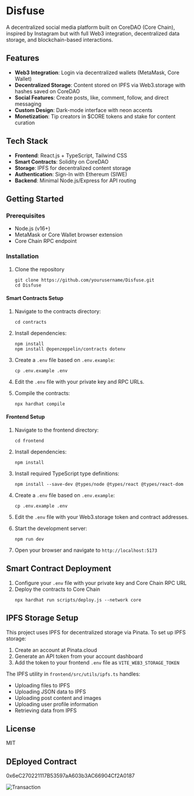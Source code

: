 # Disfuse

A decentralized social media platform built on CoreDAO (Core Chain), inspired by Instagram but with full Web3 integration, decentralized data storage, and blockchain-based interactions.

## Features

- **Web3 Integration**: Login via decentralized wallets (MetaMask, Core Wallet)
- **Decentralized Storage**: Content stored on IPFS via Web3.storage with hashes saved on CoreDAO
- **Social Features**: Create posts, like, comment, follow, and direct messaging
- **Custom Design**: Dark-mode interface with neon accents
- **Monetization**: Tip creators in $CORE tokens and stake for content curation

## Tech Stack

- **Frontend**: React.js + TypeScript, Tailwind CSS
- **Smart Contracts**: Solidity on CoreDAO
- **Storage**: IPFS for decentralized content storage
- **Authentication**: Sign-In with Ethereum (SIWE)
- **Backend**: Minimal Node.js/Express for API routing

## Getting Started

### Prerequisites

- Node.js (v16+)
- MetaMask or Core Wallet browser extension
- Core Chain RPC endpoint

### Installation

1. Clone the repository
   ```
   git clone https://github.com/yourusername/Disfuse.git
   cd Disfuse
   ```

#### Smart Contracts Setup

1. Navigate to the contracts directory:
   ```
   cd contracts
   ```

2. Install dependencies:
   ```
   npm install
   npm install @openzeppelin/contracts dotenv
   ```

3. Create a `.env` file based on `.env.example`:
   ```
   cp .env.example .env
   ```

4. Edit the `.env` file with your private key and RPC URLs.

5. Compile the contracts:
   ```
   npx hardhat compile
   ```

#### Frontend Setup

1. Navigate to the frontend directory:
   ```
   cd frontend
   ```

2. Install dependencies:
   ```
   npm install
   ```

3. Install required TypeScript type definitions:
   ```
   npm install --save-dev @types/node @types/react @types/react-dom
   ```

4. Create a `.env` file based on `.env.example`:
   ```
   cp .env.example .env
   ```

5. Edit the `.env` file with your Web3.storage token and contract addresses.

6. Start the development server:
   ```
   npm run dev
   ```

7. Open your browser and navigate to `http://localhost:5173`

## Smart Contract Deployment

1. Configure your `.env` file with your private key and Core Chain RPC URL
2. Deploy the contracts to Core Chain
   ```
   npx hardhat run scripts/deploy.js --network core
   ```

## IPFS Storage Setup

This project uses IPFS for decentralized storage via Pinata. To set up IPFS storage:

1. Create an account at Pinata.cloud
2. Generate an API token from your account dashboard
3. Add the token to your frontend `.env` file as `VITE_WEB3_STORAGE_TOKEN`

The IPFS utility in `frontend/src/utils/ipfs.ts` handles:
- Uploading files to IPFS
- Uploading JSON data to IPFS
- Uploading post content and images
- Uploading user profile information
- Retrieving data from IPFS

## License

MIT

## DEployed Contract
0x6eC270221117B53597aA603b3AC66904Cf2A0187

![Transaction](https://github.com/user-attachments/assets/9e6c1906-e98d-4ff1-a32d-0264768b5a9a)

